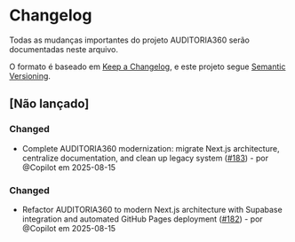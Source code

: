 # Changelog

Todas as mudanças importantes do projeto AUDITORIA360 serão documentadas neste arquivo.

O formato é baseado em [Keep a Changelog](https://keepachangelog.com/pt-BR/1.0.0/),
e este projeto segue [Semantic Versioning](https://semver.org/lang/pt-BR/).

## [Não lançado]

### Changed
- Complete AUDITORIA360 modernization: migrate Next.js architecture, centralize documentation, and clean up legacy system ([#183](https://github.com/Thaislaine997/AUDITORIA360/pull/183)) - por @Copilot em 2025-08-15


### Changed
- Refactor AUDITORIA360 to modern Next.js architecture with Supabase integration and automated GitHub Pages deployment ([#182](https://github.com/Thaislaine997/AUDITORIA360/pull/182)) - por @Copilot em 2025-08-15

